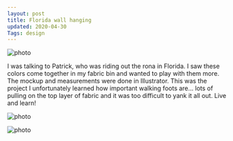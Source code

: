 ```yaml
---
layout: post
title: Florida wall hanging
updated: 2020-04-30
Tags: design
---
```


![photo](https://caitlinmeyer.github.io/project-log/images/florida-1.JPG)

I was talking to Patrick, who was riding out the rona in Florida. I saw these colors come together in my fabric bin and wanted to play with them more. The mockup and measurements were done in Illustrator. This was the project I unfortunately learned how important walking foots are... lots of pulling on the top layer of fabric and it was too difficult to yank it all out. Live and learn!

![photo](https://caitlinmeyer.github.io/project-log/images/florida-2.JPG)

![photo](https://caitlinmeyer.github.io/project-log/images/florida-3.JPEG)
